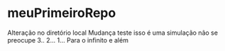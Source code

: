 # meuPrimeiroRepo

Alteração no diretório local
Mudança teste
isso é uma simulação
não se preocupe
3.. 2... 1... Para o infinito e além
